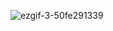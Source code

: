 ![ezgif-3-50fe291339](https://github.com/user-attachments/assets/b83681ba-4cb4-4aef-9bf3-cfc61d7d869a)
